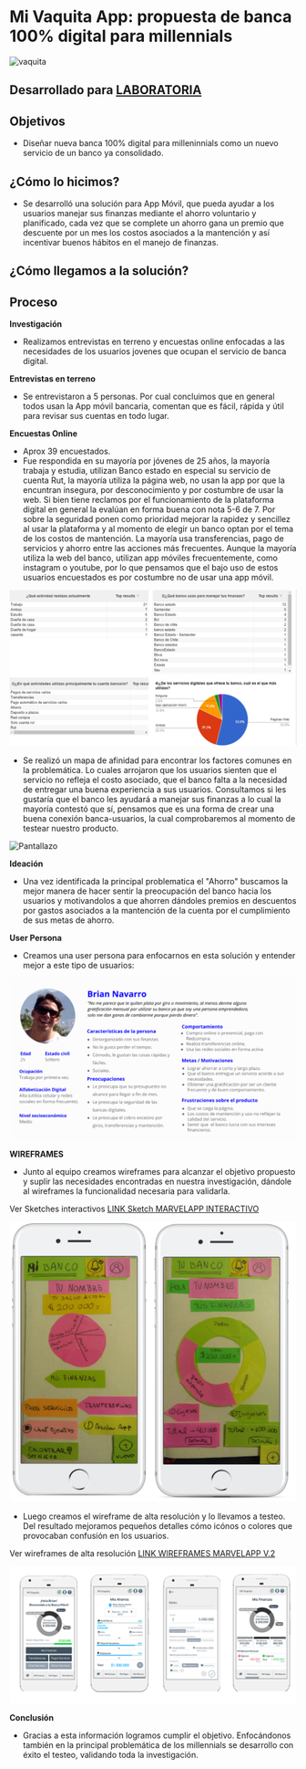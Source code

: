 # Mi Vaquita App: propuesta de banca 100% digital para millennials

![vaquita](https://user-images.githubusercontent.com/32283942/38220876-14233dc6-36b3-11e8-98d8-ba49de07933f.png)


## Desarrollado para [LABORATORIA](http://www.laboratoria.la/)

## Objetivos

- Diseñar nueva banca 100% digital para milleninnials como un nuevo servicio de un banco ya consolidado.

## ¿Cómo lo hicimos?

- Se desarrolló una solución para App Móvil, que pueda ayudar a los usuarios manejar sus finanzas mediante el ahorro voluntario y planificado, cada vez que se complete un ahorro gana un premio que descuente por un mes los costos asociados a la mantención y así incentivar buenos hábitos en el manejo de finanzas.

## ¿Cómo llegamos a la solución?

## Proceso

**Investigación**
- Realizamos entrevistas en terreno y encuestas online enfocadas a las necesidades de los usuarios jovenes que ocupan el servicio de banca digital.

**Entrevistas en terreno**
- Se entrevistaron a 5 personas. Por cual concluimos que en general todos usan la App móvil bancaria, comentan que es fácil, rápida y útil para revisar sus cuentas en todo lugar.

**Encuestas Online**
- Aprox 39 encuestados.
- Fue respondida en su mayoría por jóvenes de 25 años, la mayoría trabaja y estudia, utilizan Banco estado en especial su servicio de cuenta Rut, la mayoría utiliza la página web, no usan la app por que la encuntran insegura, por desconocimiento y por costumbre de usar la web. Si bien tiene reclamos por el funcionamiento de la plataforma digital en general la evalúan en forma buena con nota 5-6 de 7. Por sobre la seguridad ponen como prioridad mejorar la rapidez y sencillez al usar la plataforma y al momento de elegir un banco optan por el tema de los costos de mantención. La mayoría usa transferencias, pago de servicios y ahorro entre las acciones más frecuentes. Aunque la mayoría utiliza la web del banco, utilizan app móviles frecuentemente, como instagram o youtube, por lo que pensamos que el bajo uso de estos usuarios encuestados es por costumbre no de usar una app móvil.

![Pantallazo](assets/encuesta.png)

- Se realizó un mapa de afinidad para encontrar los factores comunes en la problemática. Lo cuales arrojaron que los usuarios sienten que el servicio no refleja el costo asociado, que el banco falta a la necesidad de entregar una buena experiencia a sus usuarios. Consultamos si les gustaría que el banco les ayudará a manejar sus finanzas a lo cual la mayoría contestó que sí, pensamos que es una forma de crear una buena conexión banca-usuarios, la cual comprobaremos al momento de testear nuestro producto.

![Pantallazo](assets/mapa.jpg)

**Ideación**

- Una vez identificada la principal problematica el "Ahorro" buscamos la mejor manera de hacer sentir la preocupación del banco hacia los usuarios y motivandolos a que ahorren dándoles premios en descuentos por gastos asociados a la mantención de la cuenta por el cumplimiento de sus metas de ahorro.

**User Persona**
- Creamos una user persona para enfocarnos en esta solución y entender mejor a este tipo de usuarios:

![Pantallazo](assets/user.png)

**WIREFRAMES**

- Junto al equipo creamos wireframes para alcanzar el objetivo propuesto y suplir las necesidades encontradas en nuestra investigación, dándole al wireframes la funcionalidad necesaria para validarla.

Ver Sketches interactivos
[LINK Sketch MARVELAPP INTERACTIVO ](https://marvelapp.com/8189684)

![Pantallazo](assets/wireframes.png)

- Luego creamos el wireframe de alta resolución y lo llevamos a testeo. Del resultado mejoramos pequeños detalles cómo icónos o colores que provocaban confusión en los usuarios.

Ver wireframes de alta resolución
[LINK WIREFRAMES MARVELAPP V.2 ](https://marvelapp.com/40hddj5/screen/39138866)

![Pantallazo](assets/wireframe2.png)

**Conclusión**

-  Gracias a esta información logramos cumplir el objetivo. Enfocándonos también en la principal problemática de los millennials se desarrollo con éxito el testeo, validando toda la investigación.
